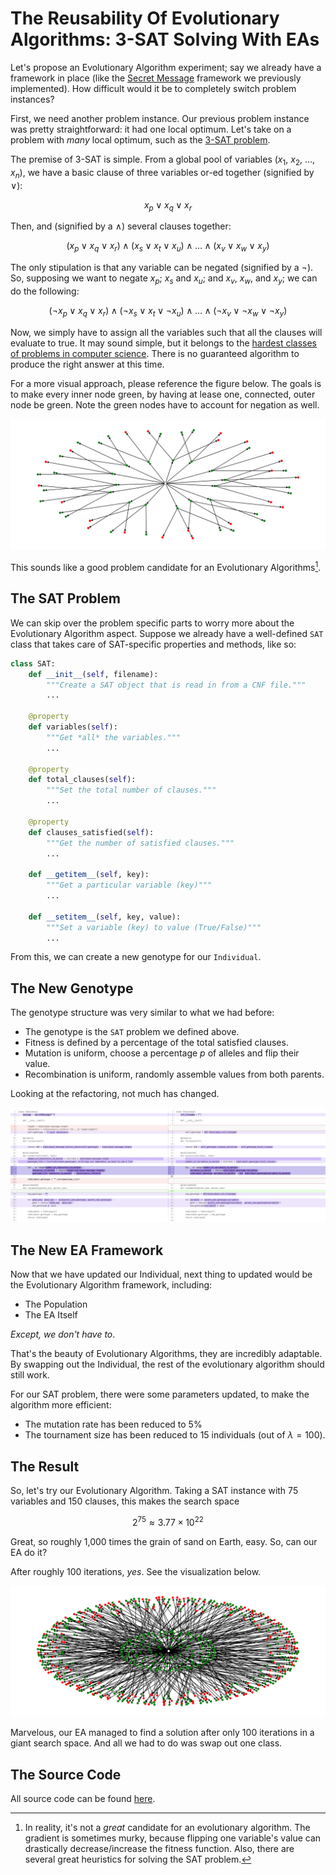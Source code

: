 # The Reusability Of Evolutionary Algorithms: 3-SAT Solving With EAs

<script type="text/javascript" charset="utf-8"
src="https://cdn.mathjax.org/mathjax/latest/MathJax.js?config=TeX-AMS-MML_HTMLorMML,
https://vincenttam.github.io/javascripts/MathJaxLocal.js"></script>

Let's propose an Evolutionary Algorithm experiment; say we already have a framework in place (like the [Secret Message](https://freneticarray.com/an-evolutionary-approach-to-problem-solving/) framework we previously implemented). How difficult would it be to completely switch problem instances?

First, we need another problem instance. Our previous problem instance was pretty straightforward: it had one local optimum. Let's take on a problem with *many* local optimum, such as the [3-SAT problem](https://en.wikipedia.org/wiki/Boolean_satisfiability_problem#3-satisfiability).

The premise of 3-SAT is simple. From a global pool of variables ($x_1$, $x_2$, $\ldots$, $x_n$), we have a basic clause of three variables or-ed together (signified by $\vee$):

$$x_p \vee x_q \vee x_r$$

Then, and (signified by a $\wedge$) several clauses together:

$$\left(x_p \vee x_q \vee x_r\right) \wedge \left(x_s \vee x_t \vee x_u\right) \wedge \ldots \wedge \left(x_v \vee x_w \vee x_y\right)$$

The only stipulation is that any variable can be negated (signified by a $\neg$). So, supposing we want to negate $x_p$; $x_s$ and $x_u$; and $x_v$, $x_w$, and $x_y$; we can do the following:

$$\left(\neg x_p \vee x_q \vee x_r\right) \wedge \left(\neg x_s \vee x_t \vee \neg x_u\right) \wedge \ldots \wedge \left(\neg x_v \vee \neg x_w \vee \neg x_y\right)$$

Now, we simply have to assign all the variables such that all the clauses will evaluate to true. It may sound simple, but it belongs to the [hardest classes of problems in computer science](https://en.wikipedia.org/wiki/NP-completeness#NP-complete_problems). There is no guaranteed algorithm to produce the right answer at this time.

For a more visual approach, please reference the figure below. The goals is to make every inner node green, by having at lease one, connected, outer node be green. Note the green nodes have to account for negation as well.

![sat-easy-solution](/frenetic_array/posts/assets/sat_easy_solution.png)

This sounds like a good problem candidate for an Evolutionary Algorithms[^1].

## The SAT Problem
We can skip over the problem specific parts to worry more about the Evolutionary Algorithm aspect. Suppose we already have a well-defined `SAT` class that takes care of SAT-specific properties and methods, like so:

```python
class SAT:
    def __init__(self, filename):
        """Create a SAT object that is read in from a CNF file."""
        ...

    @property
    def variables(self):
        """Get *all* the variables."""
        ...

    @property
    def total_clauses(self):
        """Set the total number of clauses."""
        ...

    @property
    def clauses_satisfied(self):
        """Get the number of satisfied clauses."""
        ...

    def __getitem__(self, key):
        """Get a particular variable (key)"""
        ...

    def __setitem__(self, key, value):
        """Set a variable (key) to value (True/False)"""
        ...
```

From this, we can create a new genotype for our `Individual`.

## The New Genotype
The genotype structure was very similar to what we had before:

- The genotype is the `SAT` problem we defined above.
- Fitness is defined by a percentage of the total satisfied clauses.
- Mutation is uniform, choose a percentage $p$ of alleles and flip their value.
- Recombination is uniform, randomly assemble values from both parents.

Looking at the refactoring, not much has changed.

![sat-secret-message-diff](/frenetic_array/posts/assets/sat_secret_message_diff.png)

## The New EA Framework
Now that we have updated our Individual, next thing to updated would be the Evolutionary Algorithm framework, including:

- The Population
- The EA Itself

*Except, we don't have to*.

That's the beauty of Evolutionary Algorithms, they are incredibly adaptable. By swapping out the Individual, the rest of the evolutionary algorithm should still work.

For our SAT problem, there were some parameters updated, to make the algorithm more efficient:

- The mutation rate has been reduced to 5%
- The tournament size has been reduced to 15 individuals (out of $\lambda = 100$).

## The Result
So, let's try our Evolutionary Algorithm. Taking a SAT instance with 75 variables and 150 clauses, this makes the search space

$$2^{75} \approx 3.77 \times 10^{22}$$

Great, so roughly 1,000 times the grain of sand on Earth, easy. So, can our EA do it?

After roughly 100 iterations, *yes*. See the visualization below.

![sat-result](/frenetic_array/posts/assets/sat_result.png)

Marvelous, our EA managed to find a solution after only 100 iterations in a giant search space. And all we had to do was swap out one class.

## The Source Code
All source code can be found [here](https://github.com/IllyaStarikov/Evolutionary-Algorithms).


[^1]: In reality, it's not a *great* candidate for an evolutionary algorithm. The gradient is sometimes murky, because flipping one variable's value can drastically decrease/increase the fitness function. Also, there are several great heuristics for solving the SAT problem.
